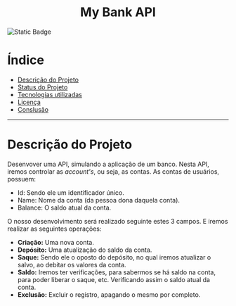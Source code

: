 <h1 align="center" > My Bank API </h1>

![Static Badge](https://img.shields.io/badge/Status-Under_Development-green)

# Índice

* [Descrição do Projeto](#-Descrição-do-Projeto)
* [Status do Projeto]()
* [Tecnologias utilizadas]()
* [Licença]()
* [Conslusão]()

---

# Descrição do Projeto

Desenvover uma API, simulando a aplicação de um banco. Nesta API, iremos controlar as _account's_, ou seja, as contas. As contas de usuários, possuem:

- Id: Sendo ele um identificador único.
- Name: Nome da conta (da pessoa dona daquela conta).
- Balance: O saldo atual da conta.

O nosso desenvolvimento será realizado seguinte estes 3 campos. E iremos realizar as seguintes operações: 

- **Criação:** Uma nova conta.
- **Depósito:** Uma atualização do saldo da conta.
- **Saque:** Sendo ele o oposto do depósito, no qual iremos atualizar o salvo, ao debitar os valores da conta.
- **Saldo:** Iremos ter verificações, para sabermos se há saldo na conta, para poder liberar o saque, etc. Verificando assim o saldo atual da conta.
- **Exclusão:** Excluir o registro, apagando o mesmo por completo.
